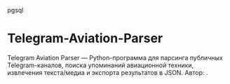 pgsql
# Telegram-Aviation-Parser
Telegram Aviation Parser — Python-программа для парсинга публичных Telegram-каналов, поиска упоминаний авиационной техники, извлечения текста/медиа и экспорта результатов в JSON. Автор: <Matpac445>.
